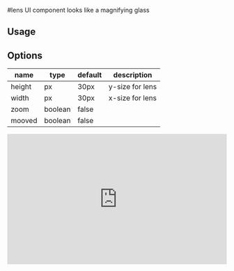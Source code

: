 #lens
UI component looks like a magnifying glass

## Usage

## Options

name | type | default | description
--------|-------|-----------|----------
height | px | 30px | y-size for lens
width | px | 30px | x-size for lens
zoom | boolean | false | 
mooved | boolean | false | 

<iframe width="100%" height="300" src="http://jsfiddle.net/sergeymakoveev/TX35k/embedded/" allowfullscreen="allowfullscreen" frameborder="0"></iframe>